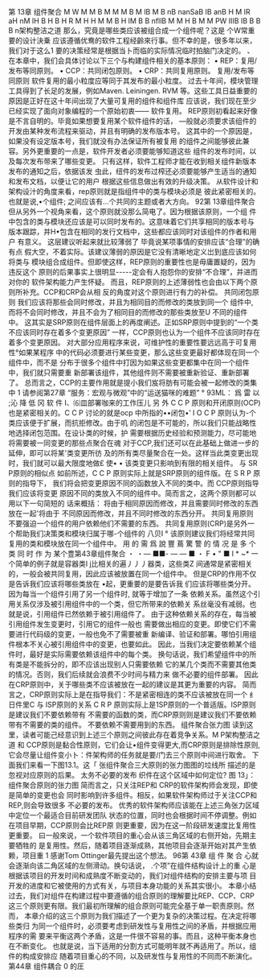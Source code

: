 第 13章
组件聚合
M W M M B M M M B M lB M B nB nanSaB IB anB H M IR aH nM IH B H B H R M H H M M B H lM B B nfllB M M H B M M PW IIIB IB B B B n架构整洁之道
那么，究竟是哪些类应该被组合成一个组件呢？这是 个W常重要的设计決乗 
应该遵循优鸯的软件工程经齡來行事。但不幸的是，很多年以来，我们对于这么1 
要的决策经常是根据当卜而临的实际情况临时拍脑门决定的。 、
在本章中，我们会具体讨论以下三个与构建组件相关的基本原则：
• REP：复用/发布等同原则。
• CCP：共同闭包原则。
• CRP：共同复用原则。
复用/发布等同原则
软件复用的最小粒度应等同于其发布的最小粒度。
过去十年间，模块管理工具得到了长足的发展，例如Maven. Leiningen. RVM 等。这些工具日益重要的原因是正好在这十年间出现了大量可复用的组件和组件库 
应该说，我们现在至少已经实现了面向对象编程的一个原始初衷—— 软件复用。
REP原则初看起来好像是不言自明的。毕竟如果想要复用某个软件组件的话， 
—般就必须要求该组件的开发由某种发布流程来驱动，并且有明确的发布版本号。
这其中的一个原因是，如果没有设定版本号，我们就没有办法保证所有被复用 
的组件之间能够彼此兼容。另外更重要的一点是，软件开发者必须要能够知道这些 
组件的发布时间，以及每次发布带来了哪些变更。
只有这样，软件工程师才能在收到相关组件新版本发布的通知之后，依据该发
虫此，纽件的发布过榨还必须要能够产生适当的通知和发布文档，以便让它的用户 
根据这些信息做出有效的升级决策。
从软件设计和架构设汁的角度来看，rep原则就是指组件中的类与模块必须是 彼此紧密相关的。也就是说,•个组件; 
之间应该有…个共同的主题或者大方向。
92第 13章组件聚合
但从另外一个视角来看，这个原则就没那么简电了。因为根据该原则，一个组 
件中包含的类与模块还应该是可以同时发布的。这意味着它们共享相同的版本号与 
版本跟踪，并H•包含在相同的发行文档中，这些都应该同时对该组件的作者和用户 
有意义。
这层建议听起来就比较薄弱了 毕竟说某项事情的安排应该“合理”的确有点
假大空，不着实际。该建议薄弱的原因是它没有清晰地定义岀到底应该如何将类与 
模块组合成组件。但即使这样，REP原则的重要性也是毋庸置疑的，因为违反这个
原则的后果事实上很明显-----定会有人抱怨你的安排“不合理”，并进而对你的 
软件架构能力产生怀疑。
而且，REP原则的上述薄弱性也会由以下两个原则所补充。CCP和CRP会从相 
反的角度对这个原则进行有力的补偿。
共同闭包原则
我们应该将那些会同时修改，并且为相同目的而修改的类放到同一个
组件中, 而将不会同时修改，并且不会为了相同目的而修改的那些类放至U
不同的组件中。
这其实是SRP原则在组件层面上的再度阐述。正如SRP原则中提到的“一个类 
不应该同时存在着多个变更原因” 一样，CCP原则也认为一个组件不应该同时存在 
着多个变更原因。
对大部分应用程序来说，可维护性的重要性要远远高于可复用性°如果某程序 
中的代码必须要进行某些变更，那么这些变更最好都体现在同一个组件中，而不是 
分布于很多个组件中打因为如果这些变更都集中在同一个组件中，我们就只需要重 
新部署该组件，其他组件则不需要被重新验证、重新部署了。
总而言之，CCP的主要作用就是提小我们岌将肪有可能会被一起修改的类集中
1 请参阅第27章 “服务：宏观与微观”中的“运送猫咪的难题” °
93ML：
爲 雷 以 ;沁 降 低 冈 软 件 I、⑹皿部署咖来的工作压儿
另 外 C C P 原则和开闭原则(OCP)也是紧密相关的。C C P 讨论的就是ocp 中所指的••闭包•’ I O C P 原则认为-个类应该便于扩展，而抗拒修改。由于叽 
的闭包是不可能的，所以我们只能战略性地选择闭包范围。在设讣类的时候，护 
需要根据历史经验和预测能力，尽可能地将需要被一同变更的那些点聚合在魂
对于CCP,我们还可以在此基础上做进一步的延伸，即可以将某'类变更所彷 
及的所有类尽量聚合在一处。这样当此类变更出现时，我们就可以最大限度地做£ 
使• • 该类变更只影响到有限的相关组件。
与 SR P原则的相似点
如前所述，C C P 原则实际上就是SRP原则的组件版。在 S R P 原则的指导下， 
我们将会把变更原因不同的函数放入不同的类中。而 CCP原则指导我们应该将变更 
原因不同的类放入不同的组件中。简而言之，这两个原则都可以用以下一句简短的 
话来概括：
将由于相同原因而修改，并且需要同时修改的东西放在一起'将由于 
不同原因而修改，并且不同时修改的东西分开。
共同复用原则
不要强迫一个组件的用户依赖他们不需要的东西。
共同复用原则(CRP)是另外一个帮助我们决策类和模块归属于哪-个组件的 
八贝I ° 该原则建议我们将经常共同复用的类和模块放在同一个组件中。 
用 的 需 爲 說 豐 蔦 驚 警 的 情 况 是 多 个 类 同 时 作 为 某个豊第43章组件聚合
・ ・— ■■- — — ■ ・ F • " ■ I * ~*
一个简单的例子就是容器类I j比相关的遍丿丿丿器类，这些类Z 间通常是紧密相关 的，一般会被共同复用，因此应该被放置在同一个组件中。
但是CRP的作用不仅是告诉我们应该将哪些类放在 •起，更重要的是要告诉我
们应该将哪些类分开。因为每当一个组件引用了另一个组件时, 就等于增加了一条
依赖关系。虽然这个引用关系仅涉及被引用组件中的一个类，但它所带来的依赖关 
系丝毫没有减弱。也就是说，引用组件已然依赖于被引用组件了。
由于这种依赖关系的存在，每当被引用组件发生变更时，引用它的组件一般也 
需要做出相应的变更。即使它们不需要进行代码级的变更，一般也免不了需要被重 
新编译、验证和部署。哪怕引用组件根本不关心被引用组件中的变更，也要如此。
因此，当我们决定要依赖某个组件时，最好是实际需要依赖该组件中的每个类。 
换句话说，我们希望组件中的所有类是不能拆分的，即不应该出现别人只需要依赖 
它的某几个类而不需要其他类的情况。否则，我们后续就会浪费不少时间与精力来 
做不必要的组件部署。
因此在CRP原则中，关于哪些类不应该被放在一起的建议是其更为重要的内容。 
简而言之，CRP原则实际上是在指导我们：不是紧密相连的类不应该被放在同一个 
纟日件里C
与 ISP原则的关系
C R P 原则实际上是1SP原则的一个普适版。ISP原则是建议我们不要依赖带有 
不需要的函数的类，而CRP原则则是建议我们不要依赖带有不需要的类的组件。
不要依赖不需要用到的东西。
组件聚合张力图
读到这里，读者可能己经意识到上述三个原则之间彼此存在着竞争关系。M P架构整洁之道
和 CCP原则是黏合性原则，它们会让•组件变得更大,而CRP原则是排除性原则, 
它会尽量让组件变小卜：件架构师的任务就是要/门去三个原则中间进行取舍。
下面我们来看一下图13.1。这「 张组件聚合三大原则的张力图图的垃线所 
描述的是忽视对应原则的后果。
太务不必要的发布
织件在这个区域中如何定位?
图 13」：组件聚合原则的张力图
简而言之，只关注REP和 CRP的软件架构师会发现，即使是简单的变更也会 
同时影响到许多组件。相反，如果软件架构师过于关注CCP和 REP,则会导致很多 
不必要的发布。
优秀的软件架构师应该能在上述三角张力区域中定位一个最适合目前研发团队 
状态的位置，同时也会根据时间不停调整。例如在项目早期，CCP原则会比REP原 
则更重要，因为在这一阶段研发速度比复用性更重要。
曰一般來说，一个软件项目的重心会从该三角区域的右侧开始，先期主要牺牲的 
是复用性。然后，随着项目逐渐成熟，其他项目会逐渐开始对其产生依赖，项目重
1 感谢Tom Ottinger最先提出这个想法。
96第 43章 组 件 聚 合
心就会逐渐向该二角区域的左侧滑动。换句话说， .个项”在组件结构设计上的重 
心是根据该项目的开发时间和成熟度不断变动的，我们对组件结构的安排主要与项 
目开发的进度和它被使用的方式有关，与项目本身功能的关系其实很小。
本章小结
过去，我们对组件在构建过程中要遵循的组合原则的理解要比REP、CCP、CRP
这三个原则更有限。我们最初所理解的组合原则可能完全基于单一职责原则。然而， 
本章介绍的这三个原则为我们描述了一个更为复杂的决策过程。在决定将哪些类归 
为同一个组件时，必须要考虑到研发性与复用性之间的矛盾，并根据应用程序的需 
要来平衡这两个矛盾，这是一件很不容易的事。而且，这种平衡本身也在不断变化。 
也就是说，当下适用的分割方式可能明年就不再适用了。所以，组件的构成安排应 
随着项目重心的不同，以及研发性与复用性的不同而不断演化。第44章 
组件耦合
0 的圧